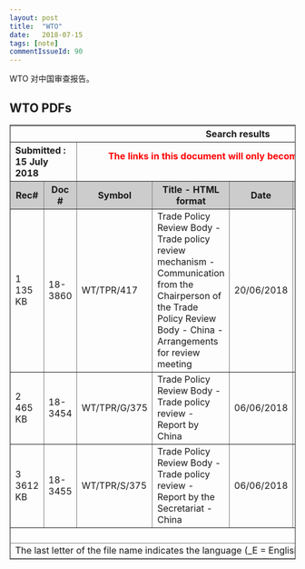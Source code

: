 ```yaml
---
layout: post
title:  "WTO"
date:   2018-07-15
tags: [note]
commentIssueId: 90
---
```


WTO 对中国审查报告。

## WTO PDFs

<table border="1" width="100%">
      <thead>
        <tr>
          <th colspan="8" width="10%"><span style="text-align:center; ">
Search results
     </span></th>
        </tr>
        <tr style="text-align:left;">
          <th colspan="2" width="10%" style="text-align:left; "><span>
Submitted
     </span><span>: </span><span style="text-align:left; ">
15 July 2018
     </span></th>
          <th colspan="6" width="10%" style="text-align:right;color:red"><span>
The links in this document will only become active after you have extracted the compressed downloaded files
     </span></th>
        </tr>
        <tr style="background-color:#cccccc; ">
          <th width="10%">
Rec#
         </th>
          <th width="10%">
Doc #
         </th>
          <th width="10%">
Symbol
         </th>
          <th width="30%">
Title - HTML format
         </th>
          <th width="10%">
Date
         </th>
          <th width="10%">
Pages
         </th>
          <th width="10%">
Access
         </th>
          <th width="10%">
File
         </th>
        </tr>
      </thead>
      <tfoot>
        <tr>
          <td colspan="8" width="10%"><br></td>
        </tr>
        <tr>
          <td colspan="8" width="10%">
The last letter of the file name indicates the language (_E = English, _F= French,_S= Spanish)
     </td>
        </tr>
      </tfoot>
      <tbody>
        <tr>
          <td width="10%"><span>1</span><br>
135
             <span> KB</span></td>
          <td width="10%">
18-3860
             </td>
          <td width="10%">
WT/TPR/417
             </td>
          <td width="30%">
Trade Policy Review Body - Trade policy review mechanism - Communication from the Chairperson of the Trade Policy Review Body - China - Arrangements for review meeting
</td>
          <td width="10%">
20/06/2018
             </td>
          <td width="10%">
2
             </td>
          <td width="10%">
U
             </td>
          <td width="10%"><a target="_blank" href="ENGLISH/WTTPR417.pdf">
WTTPR417_E.pdf
             </a></td>
        </tr>
        <tr class="altColor">
          <td width="10%"><span>2</span><br>
465
             <span> KB</span></td>
          <td width="10%">
18-3454
             </td>
          <td width="10%">
WT/TPR/G/375
             </td>
          <td width="30%">
Trade Policy Review Body - Trade policy review - Report by China
</td>
          <td width="10%">
06/06/2018
             </td>
          <td width="10%">
23
             </td>
          <td width="10%">
D
             </td>
          <td width="10%"><a target="_blank" href="ENGLISH/WTTPRG375.pdf">
WTTPRG375_E.pdf
             </a></td>
        </tr>
        <tr>
          <td width="10%"><span>3</span><br>
3612
             <span> KB</span></td>
          <td width="10%">
18-3455
             </td>
          <td width="10%">
WT/TPR/S/375
             </td>
          <td width="30%">
Trade Policy Review Body - Trade policy review - Report by the Secretariat - China
</td>
          <td width="10%">
06/06/2018
             </td>
          <td width="10%">
193
             </td>
          <td width="10%">
D
             </td>
          <td width="10%"><a target="_blank" href="ENGLISH/WTTPRS375.pdf">
WTTPRS375_E.pdf
             </a></td>
        </tr>
      </tbody>
    </table>